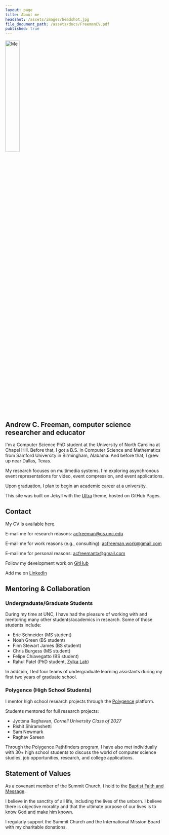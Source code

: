 ```yaml
---
layout: page
title: About me
headshot: /assets/images/headshot.jpg
file_document_path: /assets/docs/FreemanCV.pdf
published: true
---
```

<style>
img {
  width: 30%;
}
</style>
<img src="{{ page.headshot }}" alt="Me" class="center">

## Andrew C. Freeman, computer science researcher and educator

I'm a Computer Science PhD student at the University of North Carolina at Chapel Hill. Before that, I got a B.S. in Computer Science and Mathematics from Samford University in Birmingham, Alabama. And before that, I grew up near Dallas, Texas.

My research focuses on multimedia systems. I'm exploring asynchronous event representations for video, event compression, and event applications.

Upon graduation, I plan to begin an academic career at a university.

This site was built on Jekyll with the <a href="https://github.com/ronv/ultra">Ultra</a> theme, hosted on GitHub Pages.

## Contact
My CV is available [here](https://drive.google.com/file/d/1EoqKgkYMAMp1CfoeXBlxmkQXJbwdovkJ/view?usp=sharing).

E-mail me for research reasons: <a href="mailto:acfreeman@cs.unc.edu">acfreeman@cs.unc.edu</a>

E-mail me for work reasons (e.g., consulting): <a href="mailto:acfreeman.work@gmail.com">acfreeman.work@gmail.com</a>

E-mail me for personal reasons: <a href="mailto:acfreemantx@gmail.com">acfreemantx@gmail.com</a>

Follow my development work on <a href="https://github.com/ac-freeman" target="_blank">GitHub</a>

Add me on <a href="https://www.linkedin.com/in/acfreeman/" target="_blank">LinkedIn</a>

## Mentoring & Collaboration

### Undergraduate/Graduate Students
During my time at UNC, I have had the pleasure of working with and mentoring many other students/academics in research. Some of those students include:

- Eric Schneider (MS student)
- Noah Green (BS student)
- Finn Stewart James (BS student)
- Chris Burgess (MS student)
- Felipe Chiavegatto (BS student)
- Rahul Patel (PhD student, [Zylka Lab](http://zylkalab.org/people))

In addition, I led four teams of undergraduate learning assistants during my first two years of graduate school.

### Polygence (High School Students)
I mentor high school research projects through the <a href="https://www.polygence.org/">Polygence</a> platform.

Students mentored for full research projects:

- Jyotsna Raghavan, _Cornell University Class of 2027_
- Rishit Shiramshetti
- Sam Newmark
- Raghav Sareen

Through the Polygence Pathfinders program, I have also met individually with 30+ high school students to discuss the world of computer science studies, job opportunities, research, and college applications.

## Statement of Values
As a covenant member of the Summit Church, I hold to the [Baptist Faith and Message](https://bfm.sbc.net/bfm2000/).

I believe in the sanctity of all life, including the lives of the unborn. I believe there is objective morality and that the ultimate purpose of our lives is to know God and make him known.

I regularly support the Summit Church and the International Mission Board with my charitable donations.

<!-- ### Academic CV

<object data="{{ page.file_document_path }}" width="750" height="1000" type='application/pdf'/> -->
